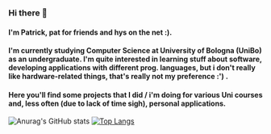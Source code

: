 ### Hi there 👋
#### I'm Patrick, pat for friends and hys on the net :). 
#### I'm currently studying Computer Science at University of Bologna (UniBo) as an undergraduate. I'm quite interested in learning stuff about software, developing applications with different prog. languages, but i don't really like hardware-related things, that's really not my preference :') . 
#### Here you'll find some projects that I did / i'm doing for various Uni courses and, less often (due to lack of time sigh), personal applications.

![Anurag's GitHub stats](https://github-readme-stats.vercel.app/api?username=hyspxt&show_icons=true&bg_color=00000000)
[![Top Langs](https://github-readme-stats.vercel.app/api/top-langs/?username=hyspxt)](https://github.com/anuraghazra/github-readme-stats)

